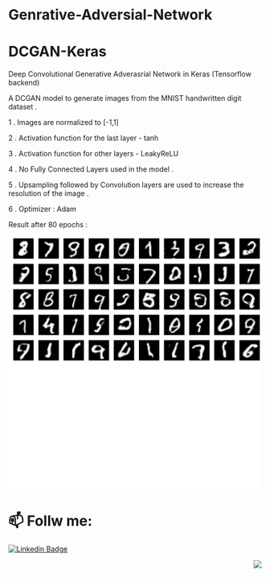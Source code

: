 # Genrative-Adversial-Network

# DCGAN-Keras
Deep Convolutional Generative Adverasrial Network in Keras (Tensorflow backend)

A DCGAN model to generate images from the MNIST handwritten digit dataset .

1 . Images are normalized to [-1,1]

2 . Activation function for the last layer - tanh 

3 .  Activation function for other layers - LeakyReLU

4 . No Fully Connected Layers used in the model .                         

5 . Upsampling followed by Convolution layers are used to increase the resolution of the image .

6 . Optimizer : Adam

Result after 80 epochs :

![alt text](./Output/80.png)

# 📫 Follw me: 

[![Linkedin Badge](https://img.shields.io/badge/-PiyushPathak-blue?style=flat-square&logo=Linkedin&logoColor=white&link=https://www.linkedin.com/in/piyushpathak03/)](https://www.linkedin.com/in/piyushpathak03/)

<p  align="right"><img height="100" src = "https://media.giphy.com/media/l3URDstnIjBNY7rwLB/giphy.gif"></p>
